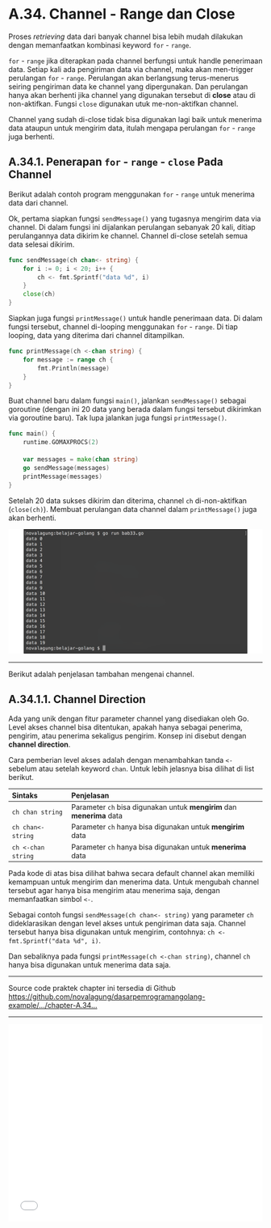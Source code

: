 # A.34. Channel - Range dan Close

Proses *retrieving* data dari banyak channel bisa lebih mudah dilakukan dengan memanfaatkan kombinasi keyword `for` - `range`.

`for` - `range` jika diterapkan pada channel berfungsi untuk handle penerimaan data. Setiap kali ada pengiriman data via channel, maka akan men-trigger perulangan `for` - `range`. Perulangan akan berlangsung terus-menerus seiring pengiriman data ke channel yang dipergunakan. Dan perulangan hanya akan berhenti jika channel yang digunakan tersebut di **close** atau di non-aktifkan. Fungsi `close` digunakan utuk me-non-aktifkan channel.

Channel yang sudah di-close tidak bisa digunakan lagi baik untuk menerima data ataupun untuk mengirim data, itulah mengapa perulangan `for` - `range` juga berhenti.

## A.34.1. Penerapan `for` - `range` - `close` Pada Channel

Berikut adalah contoh program menggunakan `for` - `range` untuk menerima data dari channel.

Ok, pertama siapkan fungsi `sendMessage()` yang tugasnya mengirim data via channel. Di dalam fungsi ini dijalankan perulangan sebanyak 20 kali, ditiap perulangannya data dikirim ke channel. Channel di-close setelah semua data selesai dikirim.

```go
func sendMessage(ch chan<- string) {
    for i := 0; i < 20; i++ {
        ch <- fmt.Sprintf("data %d", i)
    }
    close(ch)
}
```

Siapkan juga fungsi `printMessage()` untuk handle penerimaan data. Di dalam fungsi tersebut, channel di-looping menggunakan `for` - `range`. Di tiap looping, data yang diterima dari channel ditampilkan.

```go
func printMessage(ch <-chan string) {
    for message := range ch {
        fmt.Println(message)
    }
}
```

Buat channel baru dalam fungsi `main()`, jalankan `sendMessage()` sebagai goroutine (dengan ini 20 data yang berada dalam fungsi tersebut dikirimkan via goroutine baru). Tak lupa jalankan juga fungsi `printMessage()`.

```go
func main() {
    runtime.GOMAXPROCS(2)

    var messages = make(chan string)
    go sendMessage(messages)
    printMessage(messages)
}
```

Setelah 20 data sukses dikirim dan diterima, channel `ch` di-non-aktifkan (`close(ch)`). Membuat perulangan data channel dalam `printMessage()` juga akan berhenti.

![Penerapan for-range-close pada channel](images/A_channel_range_close_1_for_range_close.png)

---

Berikut adalah penjelasan tambahan mengenai channel.

## A.34.1.1. Channel Direction

Ada yang unik dengan fitur parameter channel yang disediakan oleh Go. Level akses channel bisa ditentukan, apakah hanya sebagai penerima, pengirim, atau penerima sekaligus pengirim. Konsep ini disebut dengan **channel direction**.

Cara pemberian level akses adalah dengan menambahkan tanda `<-` sebelum atau setelah keyword `chan`. Untuk lebih jelasnya bisa dilihat di list berikut.

| Sintaks               | Penjelasan                                                             |
|:--------------------- |:---------------------------------------------------------------------- |
| `ch chan string`      | Parameter `ch` bisa digunakan untuk **mengirim** dan **menerima** data |
| `ch chan<- string` | Parameter `ch` hanya bisa digunakan untuk **mengirim** data            |
| `ch <-chan string` | Parameter `ch` hanya bisa digunakan untuk **menerima** data            |

Pada kode di atas bisa dilihat bahwa secara default channel akan memiliki kemampuan untuk mengirim dan menerima data. Untuk mengubah channel tersebut agar hanya bisa mengirim atau menerima saja, dengan memanfaatkan simbol `<-`.

Sebagai contoh fungsi `sendMessage(ch chan<- string)` yang parameter `ch` dideklarasikan dengan level akses untuk pengiriman data saja. Channel tersebut hanya bisa digunakan untuk mengirim, contohnya: `ch <- fmt.Sprintf("data %d", i)`.

Dan sebaliknya pada fungsi `printMessage(ch <-chan string)`, channel `ch` hanya bisa digunakan untuk menerima data saja.

---

<div class="source-code-link">
    <div class="source-code-link-message">Source code praktek chapter ini tersedia di Github</div>
    <a href="https://github.com/novalagung/dasarpemrogramangolang-example/tree/master/chapter-A.34-channel-range-close">https://github.com/novalagung/dasarpemrogramangolang-example/.../chapter-A.34...</a>
</div>

---

<iframe src="partial/ebooks.html" width="100%" height="390px" frameborder="0" scrolling="no"></iframe>
